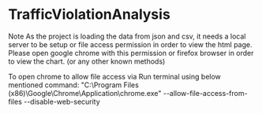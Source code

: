 # TrafficViolationAnalysis


Note
As the project is loading the data from json and csv, it needs a local server to be setup or file access permission in order to view the html page. 
Please open google chrome with this permission or firefox browser in order to view the chart. (or any other known methods)

To open chrome to allow file access via Run terminal using below mentioned command:
"C:\Program Files (x86)\Google\Chrome\Application\chrome.exe" --allow-file-access-from-files --disable-web-security
